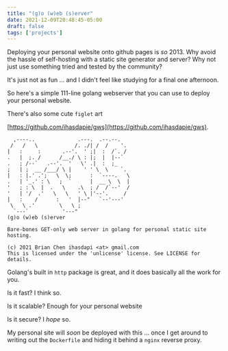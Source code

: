 ```yaml
---
title: "(g)o (w)eb (s)erver"
date: 2021-12-09T20:48:45-05:00
draft: false
tags: ['projects']
---
```


Deploying your personal website onto github pages is *so* 2013. 
Why avoid the hassle of self-hosting with a static site generator and server? 
Why not just use something tried and tested by the community?


It's just not as fun ... and I didn't feel like studying for a final one afternoon.

So here's a simple 111-line golang webserver that you can use to deploy your personal website.


There's also some cute `figlet` art

[https://github.com/ihasdapie/gws](https://github.com/ihasdapie/gws).
```
  ,----..              .---.  .--.--.    
 /   /   \            /. ./| /  /    '.  
|   :     :       .--'.  ' ;|  :  /`. /  
.   |  ;. /      /__./ \ : |;  |  |--`   
.   ; /--`   .--'.  '   \' .|  :  ;_     
;   | ;  __ /___/ \ |    ' ' \  \    `.  
|   : |.' .';   \  \;      :  `----.   \ 
.   | '_.' : \   ;  `      |  __ \  \  | 
'   ; : \  |  .   \    .\  ; /  /`--'  / 
'   | '/  .'   \   \   ' \ |'--'.     /  
|   :    /      :   '  |--"   `--'---'   
 \   \ .'        \   \ ;                 
  `---`           '---"                  
(g)o (w)eb (s)erver

Bare-bones GET-only web server in golang for personal static site hosting.

(c) 2021 Brian Chen ihasdapi <at> gmail.com
This is licensed under the 'unlicense' license. See LICENSE for details.
```


Golang's built in `http` package is great, and it does basically all the work for you.


Is it fast? I think so.


Is it scalable? Enough for your personal website


Is it secure? I *hope* so.


My personal site will *soon* be deployed with this ... once I get around to writing out the `Dockerfile` and hiding it behind a `nginx` reverse proxy.



